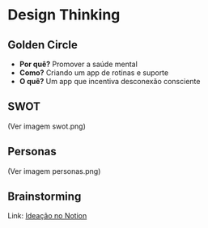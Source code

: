 # Design Thinking

## Golden Circle
- **Por quê?** Promover a saúde mental
- **Como?** Criando um app de rotinas e suporte
- **O quê?** Um app que incentiva desconexão consciente

## SWOT
(Ver imagem swot.png)

## Personas
(Ver imagem personas.png)

## Brainstorming
Link: [Ideação no Notion](https://notion.so/exemplo)
